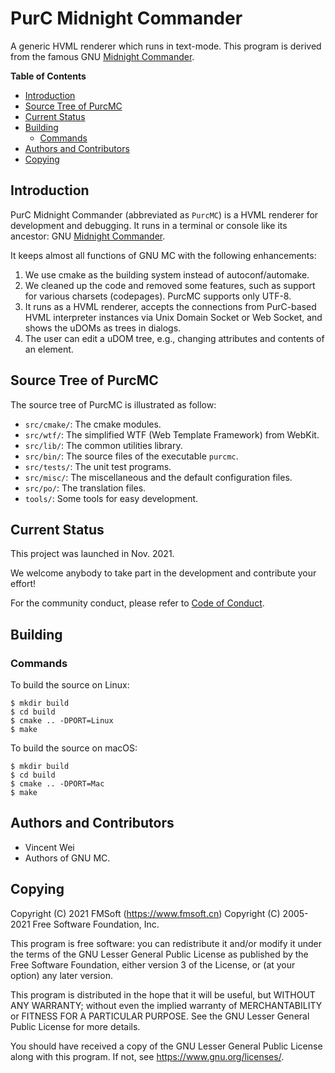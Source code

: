# PurC Midnight Commander

A generic HVML renderer which runs in text-mode. This program is derived from
the famous GNU [Midnight Commander].

__Table of Contents__

- [Introduction](#introduction)
- [Source Tree of PurcMC](#source-tree-of-purcmc)
- [Current Status](#current-status)
- [Building](#building)
   + [Commands](#commands)
- [Authors and Contributors](#authors-and-contributors)
- [Copying](#copying)


## Introduction

PurC Midnight Commander (abbreviated as `PurcMC`) is a HVML renderer for
development and debugging. It runs in a terminal or console like its ancestor:
GNU [Midnight Commander].

It keeps almost all functions of GNU MC with the following enhancements:

1. We use cmake as the building system instead of autoconf/automake.
1. We cleaned up the code and removed some features, such as support for
   various charsets (codepages). PurcMC supports only UTF-8.
1. It runs as a HVML renderer, accepts the connections from PurC-based HVML
   interpreter instances via Unix Domain Socket or Web Socket, and shows
   the uDOMs as trees in dialogs.
1. The user can edit a uDOM tree, e.g., changing attributes and contents
   of an element.

## Source Tree of PurcMC

The source tree of PurcMC is illustrated as follow:

- `src/cmake/`: The cmake modules.
- `src/wtf/`: The simplified WTF (Web Template Framework) from WebKit.
- `src/lib/`: The common utilities library.
- `src/bin/`: The source files of the executable `purcmc`.
- `src/tests/`: The unit test programs.
- `src/misc/`: The miscellaneous and the default configuration files.
- `src/po/`: The translation files.
- `tools/`: Some tools for easy development.

## Current Status

This project was launched in Nov. 2021.

We welcome anybody to take part in the development and contribute your effort!

For the community conduct, please refer to [Code of Conduct](CODE_OF_CONDUCT.md).

## Building

### Commands

To build the source on Linux:

```
$ mkdir build
$ cd build
$ cmake .. -DPORT=Linux
$ make
```

To build the source on macOS:

```
$ mkdir build
$ cd build
$ cmake .. -DPORT=Mac
$ make
```

## Authors and Contributors

- Vincent Wei
- Authors of GNU MC.

## Copying

Copyright (C) 2021 FMSoft (<https://www.fmsoft.cn>)
Copyright (C) 2005-2021 Free Software Foundation, Inc.

This program is free software: you can redistribute it and/or modify
it under the terms of the GNU Lesser General Public License as published by
the Free Software Foundation, either version 3 of the License, or
(at your option) any later version.

This program is distributed in the hope that it will be useful,
but WITHOUT ANY WARRANTY; without even the implied warranty of
MERCHANTABILITY or FITNESS FOR A PARTICULAR PURPOSE.  See the
GNU Lesser General Public License for more details.

You should have received a copy of the GNU Lesser General Public License
along with this program.  If not, see <https://www.gnu.org/licenses/>.

[Midnight Commander]: https://midnight-commander.org/
